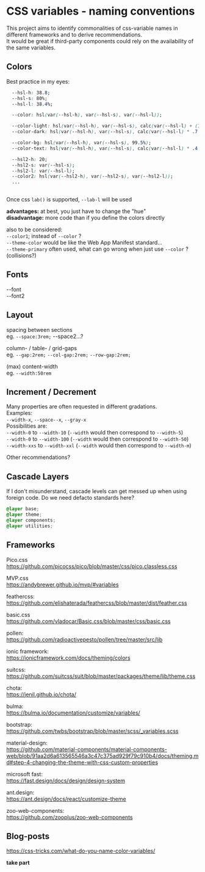 # CSS variables - naming conventions

This project aims to identify commonalities of css-variable names in different frameworks and to derive recommendations.  
It would be great if third-party components could rely on the availability of the same variables.  


## Colors
Best practice in my eyes:  
```css
  --hsl-h: 38.8;
  --hsl-s: 80%;
  --hsl-l: 38.4%;

  --color: hsl(var(--hsl-h), var(--hsl-s), var(--hsl-l));

  --color-light: hsl(var(--hsl-h), var(--hsl-s), calc(var(--hsl-l) + (100% - var(--hsl-l)) * .9 ) );
  --color-dark: hsl(var(--hsl-h), var(--hsl-s), calc(var(--hsl-l) * .7 ) );

  --color-bg: hsl(var(--hsl-h), var(--hsl-s), 99.5%);
  --color-text: hsl(var(--hsl-h), var(--hsl-s), calc(var(--hsl-l) * .4 ) );

  --hsl2-h: 20;   
  --hsl2-s: var(--hsl-s);
  --hsl2-l: var(--hsl-l);
  --color2: hsl(var(--hsl2-h), var(--hsl2-s), var(--hsl2-l));
  ...   
  
```
Once css `lab()` is supported, `--lab-l` will be used  


**advantages:** at best, you just have to change the "hue"  
**disadvantage:** more code than if you define the colors directly  

also to be considered:  
`--color1`;  instead of `--color` ?  
`--theme-color` would be like the Web App Manifest standard...  
`--theme-primary` often used, what can go wrong when just use `--color` ? (collisions?)   



## Fonts
--font  
--font2  

## Layout

spacing between sections  
eg. `--space:3rem;` --space2...?  

column- / table- / grid-gaps  
eg. `--gap:2rem;` `--col-gap:2rem;` `--row-gap:2rem;`  

(max) content-width  
eg. `--width:50rem`  


## Increment / Decrement
Many properties are often requested in different gradations.  
Examples:  
`--width-x`, `--space--x`, `--gray-x`   
Possibilities are:  
`--width-0` to `--width-10` (`--width` would then correspond to `--width-5`)  
`--width-0` to `--width-100` (`--width` would then correspond to `--width-50`)  
`--width-xxs` to `--width-xxl` (`--width` would then correspond to `--width-m`)  

Other recommendations?

## Cascade Layers
If I don't misunderstand, cascade levels can get messed up when using foreign code.
Do we need defacto standards here? 

```css
@layer base;
@layer theme;
@layer components;
@layer utilities;
```



## Frameworks

Pico.css  
https://github.com/picocss/pico/blob/master/css/pico.classless.css

MVP.css  
https://andybrewer.github.io/mvp/#variables

feathercss:  
https://github.com/elishaterada/feathercss/blob/master/dist/feather.css

basic.css  
https://github.com/vladocar/Basic.css/blob/master/css/basic.css

pollen:  
https://github.com/radioactivepesto/pollen/tree/master/src/lib

ionic framework:  
https://ionicframework.com/docs/theming/colors

suitcss:  
https://github.com/suitcss/suit/blob/master/packages/theme/lib/theme.css

chota:  
https://jenil.github.io/chota/

bulma:  
https://bulma.io/documentation/customize/variables/

bootstrap:  
https://github.com/twbs/bootstrap/blob/master/scss/_variables.scss

material-design:  
https://github.com/material-components/material-components-web/blob/91aa2d6a613565546a3c47c375ad929f79c910b4/docs/theming.md#step-4-changing-the-theme-with-css-custom-properties

microsoft fast:  
https://fast.design/docs/design/design-system

ant.design:  
https://ant.design/docs/react/customize-theme

zoo-web-components:  
https://github.com/zooplus/zoo-web-components

## Blog-posts
https://css-tricks.com/what-do-you-name-color-variables/
  
  
  
**take part**
